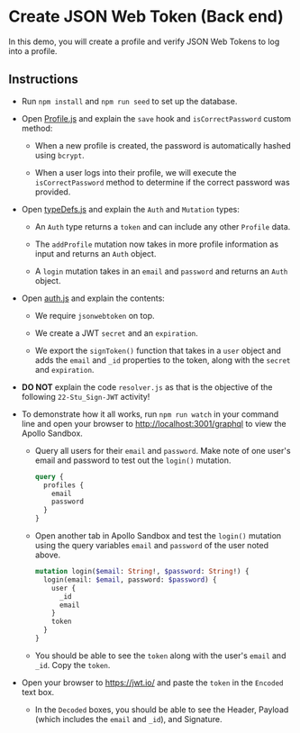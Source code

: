 # Create JSON Web Token (Back end)

In this demo, you will create a profile and verify JSON Web Tokens to log into a profile.

## Instructions

- Run `npm install` and `npm run seed` to set up the database.

- Open [Profile.js](models/Profile.js) and explain the `save` hook and `isCorrectPassword` custom method:

  - When a new profile is created, the password is automatically hashed using `bcrypt`.

  - When a user logs into their profile, we will execute the `isCorrectPassword` method to determine if the correct password was provided.

- Open [typeDefs.js](schemas/typeDefs.js) and explain the `Auth` and `Mutation` types:

  - An `Auth` type returns a `token` and can include any other `Profile` data.

  - The `addProfile` mutation now takes in more profile information as input and returns an `Auth` object.

  - A `login` mutation takes in an `email` and `password` and returns an `Auth` object.

- Open [auth.js](utils/auth.js) and explain the contents:

  - We require `jsonwebtoken` on top.

  - We create a JWT `secret` and an `expiration`.

  - We export the `signToken()` function that takes in a `user` object and adds the `email` and `_id` properties to the token, along with the `secret` and `expiration`.

- **DO NOT** explain the code `resolver.js` as that is the objective of the following `22-Stu_Sign-JWT` activity!

- To demonstrate how it all works, run `npm run watch` in your command line and open your browser to <http://localhost:3001/graphql> to view the Apollo Sandbox.

  - Query all users for their `email` and `password`. Make note of one user's email and password to test out the `login()` mutation.

    ```graphql
    query {
      profiles {
        email
        password
      }
    }
    ```

  - Open another tab in Apollo Sandbox and test the `login()` mutation using the query variables `email` and `password` of the user noted above.

    ```graphql
    mutation login($email: String!, $password: String!) {
      login(email: $email, password: $password) {
        user {
          _id
          email
        }
        token
      }
    }
    ```

  - You should be able to see the `token` along with the user's `email` and `_id`. Copy the `token`.

- Open your browser to <https://jwt.io/> and paste the `token` in the `Encoded` text box.

  - In the `Decoded` boxes, you should be able to see the Header, Payload (which includes the `email` and `_id`), and Signature.
